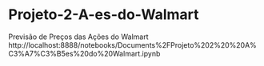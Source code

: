 # Projeto-2-A-es-do-Walmart
Previsão de Preços das Ações do Walmart
http://localhost:8888/notebooks/Documents%2FProjeto%202%20%20A%C3%A7%C3%B5es%20do%20Walmart.ipynb
